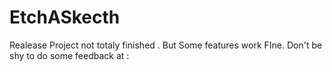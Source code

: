 # EtchASkecth
Realease Project not totaly finished . But Some features work FIne. Don't be shy to do some feedback at :
